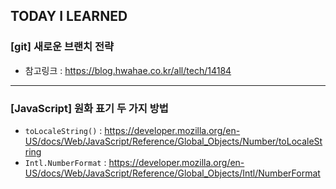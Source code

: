 ## TODAY I LEARNED

### [git] 새로운 브랜치 전략

- 참고링크 : https://blog.hwahae.co.kr/all/tech/14184

---

### [JavaScript] 원화 표기 두 가지 방법

- `toLocaleString()` : https://developer.mozilla.org/en-US/docs/Web/JavaScript/Reference/Global_Objects/Number/toLocaleString
- `Intl.NumberFormat` : https://developer.mozilla.org/en-US/docs/Web/JavaScript/Reference/Global_Objects/Intl/NumberFormat
